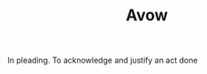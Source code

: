 ---
title: Avow
letter: A
permalink: "/definitions/avow.html"
body: In pleading. To acknowledge and justify an act done
published_at: '2018-07-07'
layout: post
---